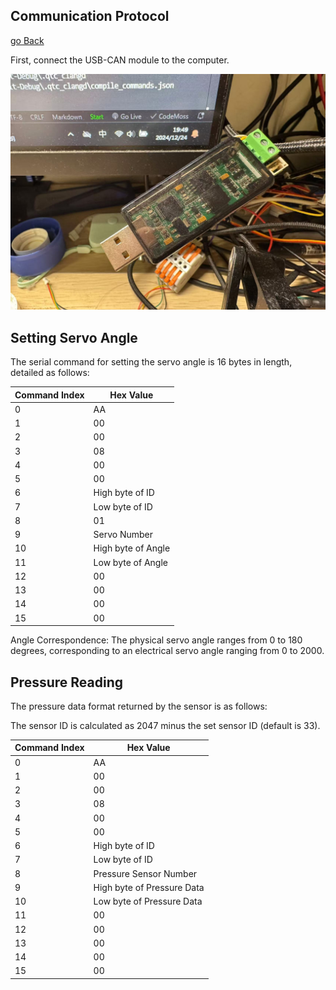 ## Communication Protocol

[go Back](../README.md)

First, connect the USB-CAN module to the computer.

![](./Image/USB-CAN.jpg)

## Setting Servo Angle

The serial command for setting the servo angle is 16 bytes in length, detailed as follows:

| Command Index | Hex Value         |
|---------------|-------------------|
| 0             | AA                |
| 1             | 00                |
| 2             | 00                |
| 3             | 08                |
| 4             | 00                |
| 5             | 00                |
| 6             | High byte of ID   |
| 7             | Low byte of ID    |
| 8             | 01                |
| 9             | Servo Number      |
| 10            | High byte of Angle|
| 11            | Low byte of Angle |
| 12            | 00                |
| 13            | 00                |
| 14            | 00                |
| 15            | 00                |

Angle Correspondence: The physical servo angle ranges from 0 to 180 degrees, corresponding to an electrical servo angle ranging from 0 to 2000.

## Pressure Reading

The pressure data format returned by the sensor is as follows:

The sensor ID is calculated as 2047 minus the set sensor ID (default is 33).

| Command Index | Hex Value              |
|---------------|------------------------|
| 0             | AA                     |
| 1             | 00                     |
| 2             | 00                     |
| 3             | 08                     |
| 4             | 00                     |
| 5             | 00                     |
| 6             | High byte of ID        |
| 7             | Low byte of ID         |
| 8             | Pressure Sensor Number |
| 9             | High byte of Pressure Data |
| 10            | Low byte of Pressure Data  |
| 11            | 00                     |
| 12            | 00                     |
| 13            | 00                     |
| 14            | 00                     |
| 15            | 00                     |

